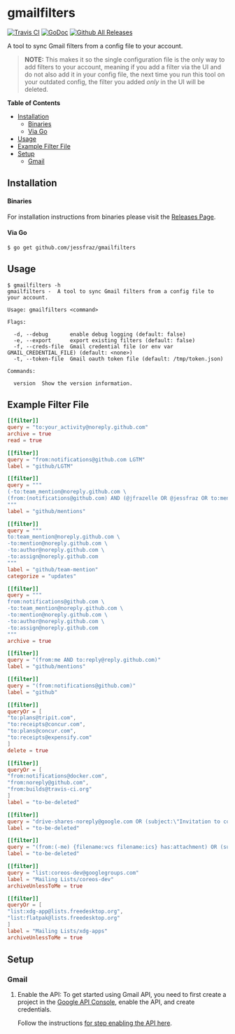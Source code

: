 # gmailfilters

[![Travis CI](https://img.shields.io/travis/jessfraz/gmailfilters.svg?style=for-the-badge)](https://travis-ci.org/jessfraz/gmailfilters)
[![GoDoc](https://img.shields.io/badge/godoc-reference-5272B4.svg?style=for-the-badge)](https://godoc.org/github.com/jessfraz/gmailfilters)
[![Github All Releases](https://img.shields.io/github/downloads/jessfraz/gmailfilters/total.svg?style=for-the-badge)](https://github.com/jessfraz/gmailfilters/releases)

A tool to sync Gmail filters from a config file to your account.

> **NOTE:** This makes it so the single configuration file is the only way to
   add filters to your account, meaning if you add a filter via the UI and do not
   also add it in your config file, the next time you run this tool on your
   outdated config, the filter you added _only_ in the UI will be deleted.

**Table of Contents**

<!-- toc -->

- [Installation](#installation)
    + [Binaries](#binaries)
    + [Via Go](#via-go)
- [Usage](#usage)
- [Example Filter File](#example-filter-file)
- [Setup](#setup)
  * [Gmail](#gmail)

<!-- tocstop -->

## Installation

#### Binaries

For installation instructions from binaries please visit the [Releases Page](https://github.com/jessfraz/gmailfilters/releases).

#### Via Go

```console
$ go get github.com/jessfraz/gmailfilters
```

## Usage

```console
$ gmailfilters -h
gmailfilters -  A tool to sync Gmail filters from a config file to your account.

Usage: gmailfilters <command>

Flags:

  -d, --debug       enable debug logging (default: false)
  -e, --export      export existing filters (default: false)
  -f, --creds-file  Gmail credential file (or env var GMAIL_CREDENTIAL_FILE) (default: <none>)
  -t, --token-file  Gmail oauth token file (default: /tmp/token.json)

Commands:

  version  Show the version information.
```

## Example Filter File

```toml
[[filter]]
query = "to:your_activity@noreply.github.com"
archive = true
read = true

[[filter]]
query = "from:notifications@github.com LGTM"
label = "github/LGTM"

[[filter]]
query = """
(-to:team_mention@noreply.github.com \
(from:(notifications@github.com) AND (@jfrazelle OR @jessfraz OR to:mention@noreply.github.com OR to:author@noreply.github.com OR to:assign@noreply.github.com)))
"""
label = "github/mentions"

[[filter]]
query = """
to:team_mention@noreply.github.com \
-to:mention@noreply.github.com \
-to:author@noreply.github.com \
-to:assign@noreply.github.com
"""
label = "github/team-mention"
categorize = "updates"

[[filter]]
query = """
from:notifications@github.com \
-to:team_mention@noreply.github.com \
-to:mention@noreply.github.com \
-to:author@noreply.github.com \
-to:assign@noreply.github.com
"""
archive = true

[[filter]]
query = "(from:me AND to:reply@reply.github.com)"
label = "github/mentions"

[[filter]]
query = "(from:notifications@github.com)"
label = "github"

[[filter]]
queryOr = [
"to:plans@tripit.com",
"to:receipts@concur.com",
"to:plans@concur.com",
"to:receipts@expensify.com"
]
delete = true

[[filter]]
queryOr = [
"from:notifications@docker.com",
"from:noreply@github.com",
"from:builds@travis-ci.org"
]
label = "to-be-deleted"

[[filter]]
query = "drive-shares-noreply@google.com OR (subject:\"Invitation to comment\" AND from:me ) OR from:(*@docs.google.com)"
label = "to-be-deleted"

[[filter]]
query = "(from:(-me) {filename:vcs filename:ics} has:attachment) OR (subject:(\"invitation\" OR \"accepted\" OR \"tentatively accepted\" OR \"rejected\" OR \"updated\" OR \"canceled event\" OR \"declined\") when where calendar who organizer)"
label = "to-be-deleted"

[[filter]]
query = "list:coreos-dev@googlegroups.com"
label = "Mailing Lists/coreos-dev"
archiveUnlessToMe = true

[[filter]]
queryOr = [
"list:xdg-app@lists.freedesktop.org",
"list:flatpak@lists.freedesktop.org"
]
label = "Mailing Lists/xdg-apps"
archiveUnlessToMe = true
```

## Setup

### Gmail

1. Enable the API: To get started using Gmail API, you need to 
    first create a project in the 
    [Google API Console](https://console.developers.google.com),
    enable the API, and create credentials.

    Follow the instructions 
    [for step enabling the API here](https://developers.google.com/gmail/api/quickstart/go).
